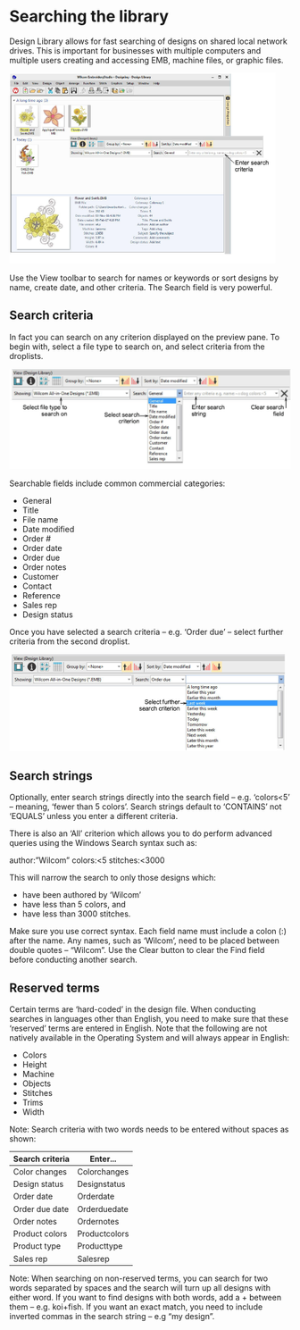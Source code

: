 # Searching the library

Design Library allows for fast searching of designs on shared local network drives. This is important for businesses with multiple computers and multiple users creating and accessing EMB, machine files, or graphic files.

![manage_designs00057.png](assets/manage_designs00057.png)

Use the View toolbar to search for names or keywords or sort designs by name, create date, and other criteria. The Search field is very powerful.

## Search criteria

In fact you can search on any criterion displayed on the preview pane. To begin with, select a file type to search on, and select criteria from the droplists.

![FindCriteria.png](assets/FindCriteria.png)

Searchable fields include common commercial categories:

- General
- Title
- File name
- Date modified
- Order #
- Order date
- Order due
- Order notes
- Customer
- Contact
- Reference
- Sales rep
- Design status

Once you have selected a search criteria – e.g. ‘Order due’ – select further criteria from the second droplist.

![SearchCriteriaOrderDue.png](assets/SearchCriteriaOrderDue.png)

## Search strings

Optionally, enter search strings directly into the search field – e.g. ‘colors<5’ – meaning, ‘fewer than 5 colors’. Search strings default to ‘CONTAINS’ not ‘EQUALS’ unless you enter a different criteria.

There is also an ‘All’ criterion which allows you to do perform advanced queries using the Windows Search syntax such as:

author:”Wilcom” colors:<5 stitches:<3000

This will narrow the search to only those designs which:

- have been authored by ‘Wilcom’
- have less than 5 colors, and
- have less than 3000 stitches.

Make sure you use correct syntax. Each field name must include a colon (:) after the name. Any names, such as ‘Wilcom’, need to be placed between double quotes – “Wilcom”. Use the Clear button to clear the Find field before conducting another search.

## Reserved terms

Certain terms are ‘hard-coded’ in the design file. When conducting searches in languages other than English, you need to make sure that these ‘reserved’ terms are entered in English. Note that the following are not natively available in the Operating System and will always appear in English:

- Colors
- Height
- Machine
- Objects
- Stitches
- Trims
- Width

Note: Search criteria with two words needs to be entered without spaces as shown:

| Search criteria | Enter...      |
| --------------- | ------------- |
| Color changes   | Colorchanges  |
| Design status   | Designstatus  |
| Order date      | Orderdate     |
| Order due date  | Orderduedate  |
| Order notes     | Ordernotes    |
| Product colors  | Productcolors |
| Product type    | Producttype   |
| Sales rep       | Salesrep      |

Note: When searching on non-reserved terms, you can search for two words separated by spaces and the search will turn up all designs with either word. If you want to find designs with both words, add a + between them – e.g. koi+fish. If you want an exact match, you need to include inverted commas in the search string – e.g “my design”.
